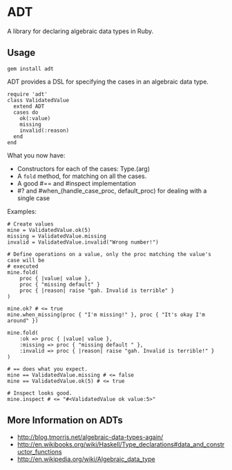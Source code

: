 ADT
===

A library for declaring algebraic data types in Ruby.

Usage
-----

    gem install adt

ADT provides a DSL for specifying the cases in an algebraic data type.

    require 'adt'
    class ValidatedValue
      extend ADT
      cases do
        ok(:value)
        missing
        invalid(:reason)
      end
    end

What you now have:

* Constructors for each of the cases: Type.<case>(arg)
* A `fold` method, for matching on all the cases.
* A good #== and #inspect implementation
* #<case>? and #when_<case>(handle_case_proc, default_proc) for dealing with a single case

Examples:

    # Create values
    mine = ValidatedValue.ok(5)
    missing = ValidatedValue.missing
    invalid = ValidatedValue.invalid("Wrong number!")
    
    # Define operations on a value, only the proc matching the value's case will be 
    # executed
    mine.fold(
        proc { |value| value },
        proc { "missing default" }
        proc { |reason| raise "gah. Invalid is terrible" }
    )

    mine.ok? # <= true
    mine.when_missing(proc { "I'm missing!" }, proc { "It's okay I'm around" })

    mine.fold(
        :ok => proc { |value| value },
        :missing => proc { "missing default " },
        :invalid => proc { |reason| raise "gah. Invalid is terrible!" }
    )

    # == does what you expect.
    mine == ValidatedValue.missing # <= false
    mine == ValidatedValue.ok(5) # <= true

    # Inspect looks good.
    mine.inspect # <= "#<ValidatedValue ok value:5>"

More Information on ADTs
------------------------

* http://blog.tmorris.net/algebraic-data-types-again/
* http://en.wikibooks.org/wiki/Haskell/Type_declarations#data_and_constructor_functions
* http://en.wikipedia.org/wiki/Algebraic_data_type 
